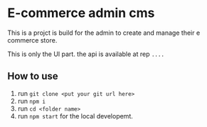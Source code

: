# E-commerce admin cms

This is a projct is build for the admin to create and manage their e commerce store.

This is only the UI part. the api is available at rep `....`

## How to use

1. run `git clone <put your git url here>`
2. run `npm i`
3. run `cd <folder name>`
4. run `npm start` for the local developemt.

